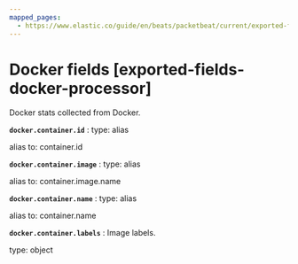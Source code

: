 ```yaml
---
mapped_pages:
  - https://www.elastic.co/guide/en/beats/packetbeat/current/exported-fields-docker-processor.html
---
```


<!-- This file is generated! See scripts/generate_fields_docs.py -->

# Docker fields [exported-fields-docker-processor]

Docker stats collected from Docker.

**`docker.container.id`**
:   type: alias

alias to: container.id


**`docker.container.image`**
:   type: alias

alias to: container.image.name


**`docker.container.name`**
:   type: alias

alias to: container.name


**`docker.container.labels`**
:   Image labels.

type: object


